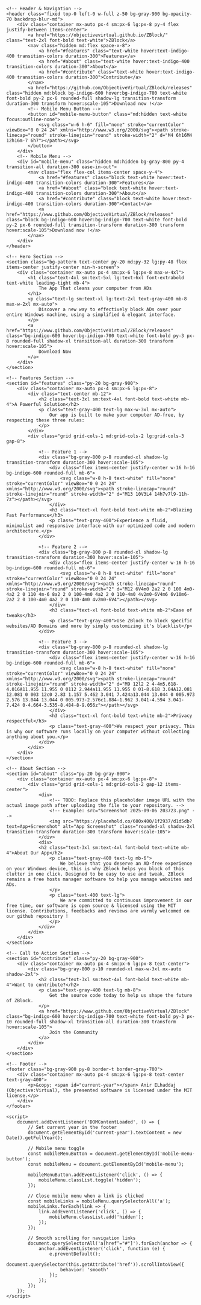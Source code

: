<!DOCTYPE html>
<html lang="en" class="scroll-smooth">
<head>
    <meta charset="UTF-8">
    <meta name="viewport" content="width=device-width, initial-scale=1.0">
    <title>ZBlock</title>
    <!-- Tailwind CSS CDN -->
    <script src="https://cdn.tailwindcss.com"></script>
    <!-- Google Font: Inter -->
    <link rel="preconnect" href="https://fonts.googleapis.com">
    <link rel="preconnect" href="https://fonts.gstatic.com" crossorigin>
    <link href="https://fonts.googleapis.com/css2?family=Inter:wght@400;500;600;700&display=swap" rel="stylesheet">
    <style>
        body {
            font-family: 'Inter', sans-serif;
        }
        .bg-pattern {
            background-image: linear-gradient(rgba(17, 24, 39, 0.8), rgba(17, 24, 39, 0.8)), url('https://placehold.co/1200x800/111827/1f2937?text=');
            background-size: cover;
            background-position: center;
        }
        /* Custom scrollbar styling */
        ::-webkit-scrollbar {
            width: 12px;
        }
        ::-webkit-scrollbar-track {
            background: #1f2937;
            border-radius: 10px;
        }
        ::-webkit-scrollbar-thumb {
            background: #4b5563;
            border-radius: 10px;
            border: 3px solid #1f2937;
        }
        ::-webkit-scrollbar-thumb:hover {
            background: #6b7280;
        }
    </style>
</head>
<body class="bg-gray-900 text-gray-300 overflow-x-hidden">

    <!-- Header & Navigation -->
    <header class="fixed top-0 left-0 w-full z-50 bg-gray-900 bg-opacity-70 backdrop-blur-md">
        <div class="container mx-auto px-4 sm:px-6 lg:px-8 py-4 flex justify-between items-center">
            <a href="https://objectivevirtual.github.io/ZBlock/" class="text-2xl font-bold text-white">ZBlock</a>
            <nav class="hidden md:flex space-x-8">
                <a href="#features" class="text-white hover:text-indigo-400 transition-colors duration-300">Features</a>
                <a href="#about" class="text-white hover:text-indigo-400 transition-colors duration-300">About</a>
                <a href="#contribute" class="text-white hover:text-indigo-400 transition-colors duration-300">Contribute</a>
            </nav>
            <a href="https://github.com/ObjectiveVirtual/ZBlock/releases" class="hidden md:block bg-indigo-600 hover:bg-indigo-700 text-white font-bold py-2 px-6 rounded-full shadow-lg transition-transform duration-300 transform hover:scale-105">Download now !</a>
            <!-- Mobile Menu Button -->
            <button id="mobile-menu-button" class="md:hidden text-white focus:outline-none">
                <svg class="w-6 h-6" fill="none" stroke="currentColor" viewBox="0 0 24 24" xmlns="http://www.w3.org/2000/svg"><path stroke-linecap="round" stroke-linejoin="round" stroke-width="2" d="M4 6h16M4 12h16m-7 6h7"></path></svg>
            </button>
        </div>
        <!-- Mobile Menu -->
        <div id="mobile-menu" class="hidden md:hidden bg-gray-800 py-4 transition-all duration-300 ease-in-out">
            <nav class="flex flex-col items-center space-y-4">
                <a href="#features" class="block text-white hover:text-indigo-400 transition-colors duration-300">Features</a>
                <a href="#about" class="block text-white hover:text-indigo-400 transition-colors duration-300">About</a>
                <a href="#contribute" class="block text-white hover:text-indigo-400 transition-colors duration-300">Contact</a>
                <a href="https://www.github.com/ObjectiveVirtual/ZBlock/releases" class="block bg-indigo-600 hover:bg-indigo-700 text-white font-bold py-2 px-6 rounded-full transition-transform duration-300 transform hover:scale-105">Download now !</a>
            </nav>
        </div>
    </header>

    <!-- Hero Section -->
    <section class="bg-pattern text-center py-20 md:py-32 lg:py-48 flex items-center justify-center min-h-screen">
        <div class="container mx-auto px-4 sm:px-6 lg:px-8 max-w-4xl">
            <h1 class="text-4xl sm:text-5xl lg:text-6xl font-extrabold text-white leading-tight mb-4">
                The App That cleans your computer from ADs
            </h1>
            <p class="text-lg sm:text-xl lg:text-2xl text-gray-400 mb-8 max-w-2xl mx-auto">
                Discover a new way to effectively block ADs over your entire Windows machine, using a simplified & elegant interface.
            </p>
            <a href="https://www.github.com/ObjectiveVirtual/ZBlock/releases" class="bg-indigo-600 hover:bg-indigo-700 text-white font-bold py-3 px-8 rounded-full shadow-xl transition-all duration-300 transform hover:scale-105">
                Download Now
            </a>
        </div>
    </section>

    <!-- Features Section -->
    <section id="features" class="py-20 bg-gray-900">
        <div class="container mx-auto px-4 sm:px-6 lg:px-8">
            <div class="text-center mb-12">
                <h2 class="text-3xl sm:text-4xl font-bold text-white mb-4">A Powerful Solution</h2>
                <p class="text-gray-400 text-lg max-w-3xl mx-auto">
                    Our app is built to make your computer AD-free, by respecting these three rules:
                </p>
            </div>
            <div class="grid grid-cols-1 md:grid-cols-2 lg:grid-cols-3 gap-8">

                <!-- Feature 1 -->
                <div class="bg-gray-800 p-8 rounded-xl shadow-lg transition-transform duration-300 hover:scale-105">
                    <div class="flex items-center justify-center w-16 h-16 bg-indigo-600 rounded-full mb-6">
                        <svg class="w-8 h-8 text-white" fill="none" stroke="currentColor" viewBox="0 0 24 24" xmlns="http://www.w3.org/2000/svg"><path stroke-linecap="round" stroke-linejoin="round" stroke-width="2" d="M13 10V3L4 14h7v7l9-11h-7z"></path></svg>
                    </div>
                    <h3 class="text-xl font-bold text-white mb-2">Blazing Fast Performance</h3>
                    <p class="text-gray-400">Experience a fluid, minimalist and responsive interface with our optimized code and modern architecture.</p>
                </div>

                <!-- Feature 2 -->
                <div class="bg-gray-800 p-8 rounded-xl shadow-lg transition-transform duration-300 hover:scale-105">
                    <div class="flex items-center justify-center w-16 h-16 bg-indigo-600 rounded-full mb-6">
                        <svg class="w-8 h-8 text-white" fill="none" stroke="currentColor" viewBox="0 0 24 24" xmlns="http://www.w3.org/2000/svg"><path stroke-linecap="round" stroke-linejoin="round" stroke-width="2" d="M12 6V4m0 2a2 2 0 100 4m0-4a2 2 0 110 4m-6 8a2 2 0 100-4m0 4a2 2 0 110-4m0 4v2m0-6V4m6 6v10m6-2a2 2 0 100-4m0 4a2 2 0 110-4m0 4v2m0-6V4"></path></svg>
                    </div>
                    <h3 class="text-xl font-bold text-white mb-2">Ease of tweaks</h3>
                    <p class="text-gray-400">Use ZBlock to block specific websites/AD Domains and more by simply customizing it's blacklist</p>
                </div>

                <!-- Feature 3 -->
                <div class="bg-gray-800 p-8 rounded-xl shadow-lg transition-transform duration-300 hover:scale-105">
                    <div class="flex items-center justify-center w-16 h-16 bg-indigo-600 rounded-full mb-6">
                        <svg class="w-8 h-8 text-white" fill="none" stroke="currentColor" viewBox="0 0 24 24" xmlns="http://www.w3.org/2000/svg"><path stroke-linecap="round" stroke-linejoin="round" stroke-width="2" d="M9 12l2 2 4-4m5.618-4.016A11.955 11.955 0 0112 2.944a11.955 11.955 0 01-8.618 3.04A12.081 12.081 0 003 12c0 2.83 1.157 5.462 3.041 7.424a13.044 13.044 0 005.973 2.576 13.044 13.044 0 005.973-2.576c1.884-1.962 3.041-4.594 3.041-7.424 0-4.664-3.535-8.484-8-9.056z"></path></svg>
                    </div>
                    <h3 class="text-xl font-bold text-white mb-2">Privacy respectful</h3>
                    <p class="text-gray-400">We respect your privacy. This is why our software runs locally on your computer without collecting anything about you.</p>
                </div>
            </div>
        </div>
    </section>

    <!-- About Section -->
    <section id="about" class="py-20 bg-gray-800">
        <div class="container mx-auto px-4 sm:px-6 lg:px-8">
            <div class="grid grid-cols-1 md:grid-cols-2 gap-12 items-center">
                <div>
                    <!-- TODO: Replace this placeholder image URL with the actual image path after uploading the file to your repository. -->
                    <!-- Example: src="Screenshot 2025-09-06 203723.png" -->
                    <img src="https://placehold.co/600x400/1f2937/d1d5db?text=App+Screenshot" alt="App Screenshot" class="rounded-xl shadow-2xl transition-transform duration-300 transform hover:scale-105">
                </div>
                <div>
                <h2 class="text-3xl sm:text-4xl font-bold text-white mb-4">About Our App</h2>
                    <p class="text-gray-400 text-lg mb-6">
                        We believe that you deserve an AD-free experience on your Windows device, this is why ZBlock helps you block of this clutter in one click. Designed to be easy to use and tweak, ZBlock remains a free hosts manager software to help you manage websites and ADs.
                    </p>
                    <p class="text-400 text-lg">
                        We are committed to continuous improvement in our free time, our software is open source & licensed using the MIT license. Contributions, feedbacks and reviews are warmly welcomed on our github repository !
                    </p>
                </div>
            </div>
        </div>
    </section>

    <!-- Call to Action Section -->
    <section id="contribute" class="py-20 bg-gray-900">
        <div class="container mx-auto px-4 sm:px-6 lg:px-8 text-center">
            <div class="bg-gray-800 p-10 rounded-xl max-w-3xl mx-auto shadow-2xl">
                <h2 class="text-3xl sm:text-4xl font-bold text-white mb-4">Want to contribute?</h2>
                <p class="text-gray-400 text-lg mb-8">
                    Get the source code today to help us shape the future of ZBlock.
                </p>
                <a href="https://www.github.com/ObjectiveVirtual/ZBlock" class="bg-indigo-600 hover:bg-indigo-700 text-white font-bold py-3 px-10 rounded-full shadow-xl transition-all duration-300 transform hover:scale-105">
                    Join the Community
                </a>
            </div>
        </div>
    </section>

    <!-- Footer -->
    <footer class="bg-gray-900 py-8 border-t border-gray-700">
        <div class="container mx-auto px-4 sm:px-6 lg:px-8 text-center text-gray-400">
            <p>&copy; <span id="current-year"></span> Anir ELhaddaj (Objective:Virtual), the presented software is licensed under the MIT license.</p>
        </div>
    </footer>

    <script>
        document.addEventListener('DOMContentLoaded', () => {
            // Set current year in the footer
            document.getElementById('current-year').textContent = new Date().getFullYear();

            // Mobile menu toggle
            const mobileMenuButton = document.getElementById('mobile-menu-button');
            const mobileMenu = document.getElementById('mobile-menu');

            mobileMenuButton.addEventListener('click', () => {
                mobileMenu.classList.toggle('hidden');
            });
            
            // Close mobile menu when a link is clicked
            const mobileLinks = mobileMenu.querySelectorAll('a');
            mobileLinks.forEach(link => {
                link.addEventListener('click', () => {
                    mobileMenu.classList.add('hidden');
                });
            });

            // Smooth scrolling for navigation links
            document.querySelectorAll('a[href^="#"]').forEach(anchor => {
                anchor.addEventListener('click', function (e) {
                    e.preventDefault();
                    document.querySelector(this.getAttribute('href')).scrollIntoView({
                        behavior: 'smooth'
                    });
                });
            });
        });
    </script>
</body>
</html>
